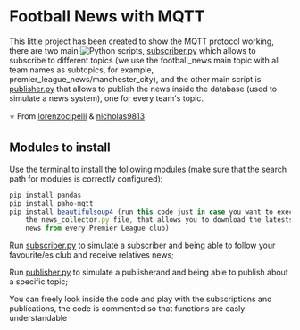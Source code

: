 # Football News with MQTT
This little project has been created to show the MQTT protocol working, there are two main ![Python](https://img.shields.io/badge/-Python-333333?style=flat&logo=python) scripts, [subscriber.py](https://github.com/lorenzocipelli/telematica/blob/main/subscriber.py) which allows to subscribe to different topics (we use the football_news main topic with all team names as subtopics, for example, premier_league_news/manchester_city), and the other main script is [publisher.py](https://github.com/lorenzocipelli/telematica/blob/main/publisher.py) that allows to publish the news inside the database (used to simulate a news system), one for every team's topic.

⭐️ From [lorenzocipelli](https://github.com/lorenzocipelli) & [nicholas9813](https://github.com/nicholas9813)

## Modules to install
Use the terminal to install the following modules (make sure that the search path for modules is correctly configured):
```js
pip install pandas
pip install paho-mqtt
pip install beautifulsoup4 (run this code just in case you want to execute
	the news_collector.py file, that allows you to download the latests
	news from every Premier League club)
```
Run [subscriber.py](https://github.com/lorenzocipelli/telematica/blob/main/subscriber.py) to simulate a subscriber and being able to follow your favourite/es club and receive relatives news;

Run [publisher.py](https://github.com/lorenzocipelli/telematica/blob/main/publisher.py) to simulate a publisherand and being able to publish about a specific topic;

You can freely look inside the code and play with the subscriptions and publications, the code is commented so that functions are easly understandable
